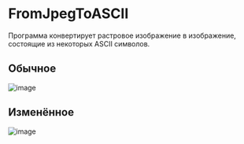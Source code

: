 # FromJpegToASCII
Программа конвертирует растровое изображение в изображение, состоящие из некоторых ASCII символов.

## Обычное
![image](https://user-images.githubusercontent.com/60102276/160292427-51d1653b-4392-4a9d-8b17-3a03727c5930.png)

## Изменённое
![image](https://user-images.githubusercontent.com/60102276/160292412-c0989f02-a47a-4d6d-9d10-c154f931a2f6.png)
